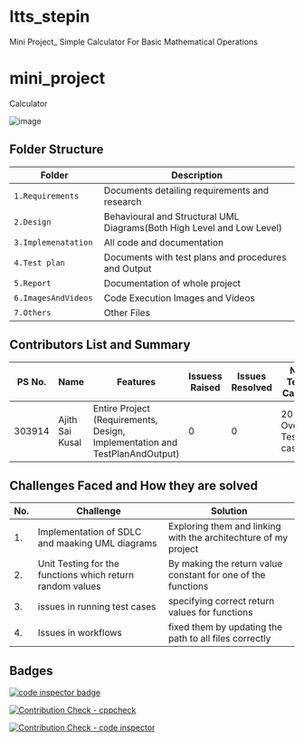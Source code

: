 # ltts_stepin
Mini Project_ Simple Calculator For Basic Mathematical Operations
# mini_project

Calculator

![image](https://user-images.githubusercontent.com/80445066/114986109-6e485480-9e48-11eb-90dd-4c4a749af98b.png)


## Folder Structure
Folder                   | Description
-------------------------| -----------------------------------------
`1.Requirements`         | Documents detailing requirements and research
`2.Design      `         | Behavioural and Structural UML Diagrams(Both High Level and Low Level)
`3.Implemenatation `     | All code and documentation
`4.Test plan     `       | Documents with test plans and procedures and Output
`5.Report`               | Documentation of whole project
`6.ImagesAndVideos`      | Code Execution Images and Videos
`7.Others`               | Other Files


## Contributors List and Summary

PS No. |  Name               |    Features    | Issuess Raised |Issues Resolved|No Test Cases|Test Case Pass
-------|---------------------|----------------|----------------|---------------|-------------|--------------
303914 | Ajith Sai Kusal  | Entire Project (Requirements, Design, Implementation and TestPlanAndOutput)  | 0        |0  |20 Overall Test cases  | All Passed     



## Challenges Faced and How they are solved
| No. | Challenge | Solution
|-----|-----------|--------
|1. | Implementation of SDLC and maaking UML diagrams | Exploring them and linking with the architechture of my project 
|2. | Unit Testing for the functions which return random values | By making the return value constant for one of the functions |
|3. | issues in running test cases | specifying correct return values for functions
|4. | Issues in workflows | fixed them by updating the path to all files correctly

## Badges
 
 <a href="https://frontend.code-inspector.com/public/user/github/saikusal">
   <img src="https://code-inspector.com/public/badge/user/github/saikusal?style=dark" alt="code inspector badge" />
</a>  



[![Contribution Check - cppcheck](https://github.com/saikusal/ltts_stepin/actions/workflows/cppcheck.yml/badge.svg)](https://github.com/saikusal/ltts_stepin/actions/workflows/cppcheck.yml)   


[![Contribution Check - code inspector](https://github.com/saikusal/ltts_stepin/actions/workflows/gitinspector.yml/badge.svg)](https://github.com/saikusal/ltts_stepin/actions/workflows/gitinspector.yml)  


